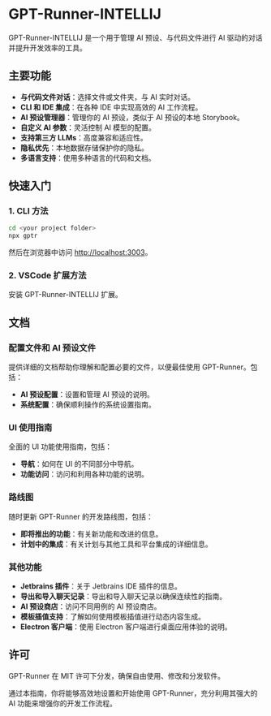 # GPT-Runner-INTELLIJ

GPT-Runner-INTELLIJ 是一个用于管理 AI 预设、与代码文件进行 AI 驱动的对话并提升开发效率的工具。

## 主要功能

- **与代码文件对话**：选择文件或文件夹，与 AI 实时对话。
- **CLI 和 IDE 集成**：在各种 IDE 中实现高效的 AI 工作流程。
- **AI 预设管理器**：管理你的 AI 预设，类似于 AI 预设的本地 Storybook。
- **自定义 AI 参数**：灵活控制 AI 模型的配置。
- **支持第三方 LLMs**：高度兼容和适应性。
- **隐私优先**：本地数据存储保护你的隐私。
- **多语言支持**：使用多种语言的代码和文档。

## 快速入门

### 1. CLI 方法

```bash
cd <your project folder>
npx gptr
```
然后在浏览器中访问 [http://localhost:3003](http://localhost:3003)。

### 2. VSCode 扩展方法

安装 GPT-Runner-INTELLIJ 扩展。

## 文档

### 配置文件和 AI 预设文件

提供详细的文档帮助你理解和配置必要的文件，以便最佳使用 GPT-Runner。包括：

- **AI 预设配置**：设置和管理 AI 预设的说明。
- **系统配置**：确保顺利操作的系统设置指南。

### UI 使用指南

全面的 UI 功能使用指南，包括：

- **导航**：如何在 UI 的不同部分中导航。
- **功能访问**：访问和利用各种功能的说明。

### 路线图

随时更新 GPT-Runner 的开发路线图，包括：

- **即将推出的功能**：有关新功能和改进的信息。
- **计划中的集成**：有关计划与其他工具和平台集成的详细信息。

### 其他功能

- **Jetbrains 插件**：关于 Jetbrains IDE 插件的信息。
- **导出和导入聊天记录**：导出和导入聊天记录以确保连续性的指南。
- **AI 预设商店**：访问不同用例的 AI 预设商店。
- **模板插值支持**：了解如何使用模板插值进行动态内容生成。
- **Electron 客户端**：使用 Electron 客户端进行桌面应用体验的说明。

## 许可

GPT-Runner 在 MIT 许可下分发，确保自由使用、修改和分发软件。

通过本指南，你将能够高效地设置和开始使用 GPT-Runner，充分利用其强大的 AI 功能来增强你的开发工作流程。
